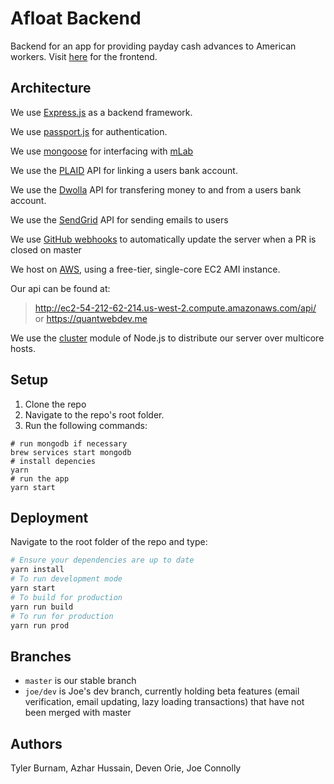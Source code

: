# Afloat Backend

Backend for an app for providing payday cash advances to American workers. Visit [here](https://github.com/dartmouth-cs98/19w-quantweb-backend) for the frontend.

## Architecture

We use [Express.js](http://expressjs.com/) as a backend framework.

We use [passport.js](http://www.passportjs.org/) for authentication.

We use [mongoose](https://mongoosejs.com/) for interfacing with [mLab](https://mlab.com/welcome/)

We use the [PLAID](https://plaid.com/) API for linking a users bank account.

We use the [Dwolla](https://www.dwolla.com/) API for transfering money to and from a users bank account.

We use the [SendGrid](https://sendgrid.com/) API for sending emails to users

We use [GitHub webhooks](https://developer.github.com/webhooks/) to automatically update the server when a PR is closed on master

We host on [AWS](https://aws.amazon.com), using a free-tier, single-core EC2 AMI instance.

Our api can be found at:
> http://ec2-54-212-62-214.us-west-2.compute.amazonaws.com/api/ or https://quantwebdev.me

We use the [cluster](https://nodejs.org/api/cluster.html) module of Node.js to distribute our server over multicore hosts.
## Setup

1) Clone the repo
2) Navigate to the repo's root folder. 
3) Run the following commands:
````
# run mongodb if necessary
brew services start mongodb
# install depencies
yarn
# run the app
yarn start

````
## Deployment
Navigate to the root folder of the repo and type:
````Bash
# Ensure your dependencies are up to date
yarn install
# To run development mode
yarn start
# To build for production
yarn run build
# To run for production
yarn run prod
````

## Branches
* `master` is our stable branch
* `joe/dev` is Joe's dev branch, currently holding beta features (email verification, email updating, lazy loading transactions) that have not been merged with master
## Authors

Tyler Burnam, Azhar Hussain, Deven Orie, Joe Connolly
